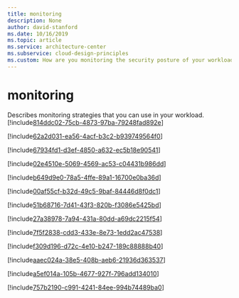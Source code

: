 ```yaml
---
title: monitoring
description: None
author: david-stanford
ms.date: 10/16/2019
ms.topic: article
ms.service: architecture-center
ms.subservice: cloud-design-principles
ms.custom: How are you monitoring the security posture of your workload? 
---
```


# monitoring

Describes monitoring strategies that you can use in your workload.<!-- correlating calls across systems (end-to-end tracing) -->
[!include[814ddc02-75cb-4873-97ba-79248fad892e](../../../includes/aar_guidance/814ddc02-75cb-4873-97ba-79248fad892e.md)]

<!-- Admin credential usage -->
[!include[62a2d031-ea56-4acf-b3c2-b939749564f0](../../../includes/aar_guidance/62a2d031-ea56-4acf-b3c2-b939749564f0.md)]

<!-- Actively monitor logs for suspicious activity -->
[!include[67934fd1-d3ef-4850-a632-ec5b18e90541](../../../includes/aar_guidance/67934fd1-d3ef-4850-a632-ec5b18e90541.md)]

<!-- Audit access log -->
[!include[02e4510e-5069-4569-ac53-c04431b986dd](../../../includes/aar_guidance/02e4510e-5069-4569-ac53-c04431b986dd.md)]

<!-- Understand who has access to what data -->
[!include[b649d9e0-78a5-4ffe-89a1-16700e0ba36d](../../../includes/aar_guidance/b649d9e0-78a5-4ffe-89a1-16700e0ba36d.md)]

<!-- Trace requests -->
[!include[00af55cf-b32d-49c5-9baf-84446d8f0dc1](../../../includes/aar_guidance/00af55cf-b32d-49c5-9baf-84446d8f0dc1.md)]

<!-- How do you collect and process data about resources (security event log, Windows firewall log, antimalware assessment)? -->
[!include[51b68716-7d41-43f3-820b-f3086e5425bd](../../../includes/aar_guidance/51b68716-7d41-43f3-820b-f3086e5425bd.md)]

<!-- Manage and protect infrastructure -->
[!include[27a38978-7a94-431a-80dd-a69dc2215f54](../../../includes/aar_guidance/27a38978-7a94-431a-80dd-a69dc2215f54.md)]

<!-- Monitor resources -->
[!include[7f5f2838-cdd3-433e-8e73-1edd2ac47538](../../../includes/aar_guidance/7f5f2838-cdd3-433e-8e73-1edd2ac47538.md)]

<!-- Manage antimalware -->
[!include[f309d196-d72c-4e10-b247-189c88888b40](../../../includes/aar_guidance/f309d196-d72c-4e10-b247-189c88888b40.md)]

<!-- Workload hardening -->
[!include[aaec024a-38e5-408b-aeb6-21936d363537](../../../includes/aar_guidance/aaec024a-38e5-408b-aeb6-21936d363537.md)]

<!-- DNS Monitoring -->
[!include[a5ef014a-105b-4677-927f-796add134010](../../../includes/aar_guidance/a5ef014a-105b-4677-927f-796add134010.md)]

<!-- Threat response -->
[!include[757b2190-c991-4241-84ee-994b74489ba0](../../../includes/aar_guidance/757b2190-c991-4241-84ee-994b74489ba0.md)]

